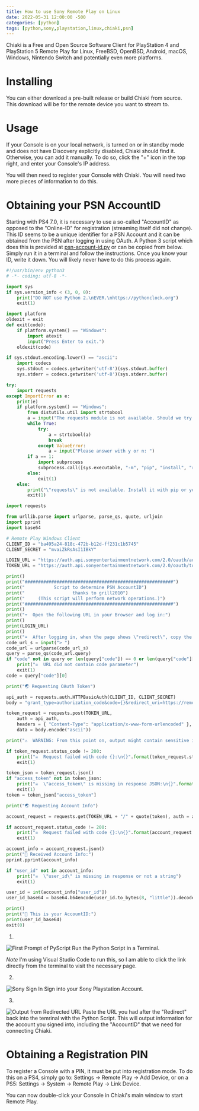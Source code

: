 ```yaml
---
title: How to use Sony Remote Play on Linux
date: 2022-05-31 12:00:00 -500
categories: [python]
tags: [python,sony,playstation,linux,chiaki,psn]
---
```


Chiaki is a Free and Open Source Software Client for PlayStation 4 and PlayStation 5 Remote Play for Linux, FreeBSD, OpenBSD, Android, macOS, Windows, Nintendo Switch and potentially even more platforms.

# Installing
You can either download a pre-built release or build Chiaki from source. This download will be for the remote device you want to stream to.

# Usage
If your Console is on your local network, is turned on or in standby mode and does not have Discovery explicitly disabled, Chiaki should find it. Otherwise, you can add it manually. To do so, click the "+" icon in the top right, and enter your Console's IP address.

You will then need to register your Console with Chiaki. You will need two more pieces of information to do this.

# Obtaining your PSN AccountID
Starting with PS4 7.0, it is necessary to use a so-called "AccountID" as opposed to the "Online-ID" for registration (streaming itself did not change). This ID seems to be a unique identifier for a PSN Account and it can be obtained from the PSN after logging in using OAuth. A Python 3 script which does this is provided at [psn-account-id.py](psn-account-id.py) or can be copied from below. Simply run it in a terminal and follow the instructions. Once you know your ID, write it down. You will likely never have to do this process again.

```python
#!/usr/bin/env python3
# -*- coding: utf-8 -*-

import sys
if sys.version_info < (3, 0, 0):
	print("DO NOT use Python 2.\nEVER.\nhttps://pythonclock.org")
	exit(1)

import platform
oldexit = exit
def exit(code):
	if platform.system() == "Windows":
		import atexit
		input("Press Enter to exit.")
	oldexit(code)

if sys.stdout.encoding.lower() == "ascii":
	import codecs
	sys.stdout = codecs.getwriter('utf-8')(sys.stdout.buffer)
	sys.stderr = codecs.getwriter('utf-8')(sys.stderr.buffer)

try:
	import requests
except ImportError as e:
	print(e)
	if platform.system() == "Windows":
		from distutils.util import strtobool
		a = input("The requests module is not available. Should we try to install it automatically using pip? [y/n] ")
		while True:
			try:
				a = strtobool(a)
				break
			except ValueError:
				a = input("Please answer with y or n: ")
		if a == 1:
			import subprocess
			subprocess.call([sys.executable, "-m", "pip", "install", "requests"])
		else:
			exit(1)
	else:
		print("\"requests\" is not available. Install it with pip or your distribution's package manager.")
		exit(1)

import requests

from urllib.parse import urlparse, parse_qs, quote, urljoin
import pprint
import base64

# Remote Play Windows Client
CLIENT_ID = "ba495a24-818c-472b-b12d-ff231c1b5745"
CLIENT_SECRET = "mvaiZkRsAsI1IBkY"

LOGIN_URL = "https://auth.api.sonyentertainmentnetwork.com/2.0/oauth/authorize?service_entity=urn:service-entity:psn&response_type=code&client_id={}&redirect_uri=https://remoteplay.dl.playstation.net/remoteplay/redirect&scope=psn:clientapp&request_locale=en_US&ui=pr&service_logo=ps&layout_type=popup&smcid=remoteplay&prompt=always&PlatformPrivacyWs1=minimal&".format(CLIENT_ID)
TOKEN_URL = "https://auth.api.sonyentertainmentnetwork.com/2.0/oauth/token"

print()
print("########################################################")
print("           Script to determine PSN AccountID")
print("                  thanks to grill2010")
print("     (This script will perform network operations.)")
print("########################################################")
print()
print("➡️  Open the following URL in your Browser and log in:")
print()
print(LOGIN_URL)
print()
print("➡️  After logging in, when the page shows \"redirect\", copy the URL from the address bar and paste it here:")
code_url_s = input("> ")
code_url = urlparse(code_url_s)
query = parse_qs(code_url.query)
if "code" not in query or len(query["code"]) == 0 or len(query["code"][0]) == 0:
	print("☠️  URL did not contain code parameter")
	exit(1)
code = query["code"][0]

print("🌏 Requesting OAuth Token") 

api_auth = requests.auth.HTTPBasicAuth(CLIENT_ID, CLIENT_SECRET)
body = "grant_type=authorization_code&code={}&redirect_uri=https://remoteplay.dl.playstation.net/remoteplay/redirect&".format(code)

token_request = requests.post(TOKEN_URL,
	auth = api_auth,
	headers = { "Content-Type": "application/x-www-form-urlencoded" },
	data = body.encode("ascii"))

print("⚠️  WARNING: From this point on, output might contain sensitive information in some cases!")

if token_request.status_code != 200:
	print("☠️  Request failed with code {}:\n{}".format(token_request.status_code, token_request.text))
	exit(1)

token_json = token_request.json()
if "access_token" not in token_json:
	print("☠️  \"access_token\" is missing in response JSON:\n{}".format(token_request.text))
	exit(1)
token = token_json["access_token"]

print("🌏 Requesting Account Info")

account_request = requests.get(TOKEN_URL + "/" + quote(token), auth = api_auth)

if account_request.status_code != 200:
	print("☠️  Request failed with code {}:\n{}".format(account_request.status_code, account_request.text))
	exit(1)

account_info = account_request.json()
print("🥦 Received Account Info:")
pprint.pprint(account_info)

if "user_id" not in account_info:
	print("☠️  \"user_id\" is missing in response or not a string")
	exit(1)

user_id = int(account_info["user_id"])
user_id_base64 = base64.b64encode(user_id.to_bytes(8, "little")).decode()

print()
print("🍙 This is your AccountID:")
print(user_id_base64)
exit(0)
```

1.
![First Prompt of PyScript](/project-assets/SonyRemotePlayOnLinux/FirstPromptOfPyScript.png)
Run the Python Script in a Terminal.

*Note* I'm using Visual Studio Code to run this, so I am able to click the link directly from the terminal to visit the necessary page.

2.
![Sony Sign In](/project-assets/SonyRemotePlayOnLinux/SonySignIn.png)
Sign into your Sony Playstation Account.

3.
![Output from Redirected URL](/project-assets/SonyRemotePlayOnLinux/OutputFromReditedURL.png)
Paste the URL you had after the "Redirect" back into the temrinal with the Python Script. This will output information for the account you signed into, including the "AccountID" that we need for connecting Chiaki.

# Obtaining a Registration PIN
To register a Console with a PIN, it must be put into registration mode. To do this on a PS4, simply go to: Settings -> Remote Play -> Add Device, or on a PS5: Settings -> System -> Remote Play -> Link Device.

You can now double-click your Console in Chiaki's main window to start Remote Play.